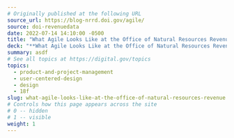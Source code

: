 ```yaml
---
# Originally published at the following URL
source_url: https://blog-nrrd.doi.gov/agile/
source: doi-revenuedata
date: 2022-07-14 14:10:00 -0500
title: "What Agile Looks Like at the Office of Natural Resources Revenue"
deck: "**What Agile Looks Like at the Office of Natural Resources Revenue**&mdash;Agile at the Office of Natural Resources Revenue (ONRR) started with 18F. They reflect on where they are today, five years later."
summary: asdf
# See all topics at https://digital.gov/topics
topics:
  - product-and-project-management
  - user-centered-design
  - design
  - 18f
slug: what-agile-looks-like-at-the-office-of-natural-resources-revenue
# Controls how this page appears across the site
# 0 -- hidden
# 1 -- visible
weight: 1
---
```

